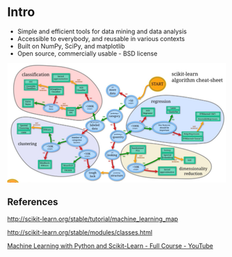 # Intro

- Simple and efficient tools for data mining and data analysis
- Accessible to everybody, and reusable in various contexts
- Built on NumPy, SciPy, and matplotlib
- Open source, commercially usable - BSD license

![image](../../media/sci-Intro-image1.jpg)

## References

http://scikit-learn.org/stable/tutorial/machine_learning_map

http://scikit-learn.org/stable/modules/classes.html

[Machine Learning with Python and Scikit-Learn - Full Course - YouTube](https://www.youtube.com/watch?v=hDKCxebp88A)
